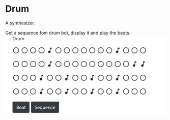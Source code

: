 # Drum
A synthesizer.

Get a sequence fom drum bot, display it and play the beats.  
![beat.jpg](beat.jpg)
